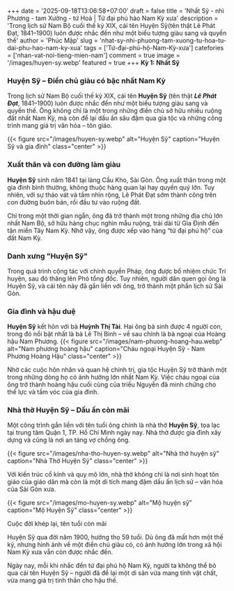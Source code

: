 +++
date = '2025-09-18T13:06:58+07:00'
draft = false
title = 'Nhất Sỹ - nhì Phương - tam Xường - tứ Hoả | Tứ đại phú hào Nam Kỳ xưa'
description = 'Trong lịch sử Nam Bộ cuối thế kỷ XIX, cái tên Huyện Sỹ(tên thật Lê Phát Đạt, 1841–1900) luôn được nhắc đến như một biểu tượng giàu sang và quyền thế'
author = 'Phúc Mập'
slug = 'nhat-sy-nhi-phuong-tam-xuong-tu-hoa-tu-dai-phu-hao-nam-ky-xua'
tags = ['Tứ-đại-phú-hộ-Nam-Kỳ-xưa']
catefories = ['nhan-vat-noi-tieng-mien-nam']
comment = true
image = '/images/huyen-sy.webp'
featured = true
+++
**Kỳ 1: Nhất Sỹ**
### Huyện Sỹ – Điền chủ giàu có bậc nhất Nam Kỳ

Trong lịch sử Nam Bộ cuối thế kỷ XIX, cái tên **Huyện Sỹ** (tên thật ***Lê Phát Đạt***, 1841–1900) luôn được nhắc đến như một biểu tượng giàu sang và quyền thế. Ông không chỉ là một trong những điền chủ sở hữu nhiều ruộng đất nhất Nam Kỳ, mà còn để lại dấu ấn sâu đậm qua gia tộc và những công trình mang giá trị văn hóa – tôn giáo.

{{< figure src="/images/huyen-sy.webp" alt="Huyện Sỹ" caption="Huyện Sỹ và gia đình" class="center" >}}

### Xuất thân và con đường làm giàu

**Huyện Sỹ** sinh năm 1841 tại làng Cầu Kho, Sài Gòn. Ông xuất thân trong một gia đình bình thường, không thuộc hàng quan lại hay quyền quý lớn. Tuy nhiên, với sự tháo vát và tầm nhìn rộng, Lê Phát Đạt sớm thành công trên con đường buôn bán, rồi đầu tư vào ruộng đất.

Chỉ trong một thời gian ngắn, ông đã trở thành một trong những địa chủ lớn nhất Nam Bộ, sở hữu hàng chục nghìn mẫu ruộng, trải dài từ Gia Định đến tận miền Tây Nam Kỳ. Nhờ vậy, ông được xếp vào hàng “tứ đại phú hộ” của đất Nam Kỳ.

### Danh xưng "Huyện Sỹ"

Trong quá trình cộng tác với chính quyền Pháp, ông được bổ nhiệm chức Tri huyện, sau đó thăng lên Phó tổng đốc. Tuy nhiên, người dân quen gọi ông là Huyện Sỹ, và cái tên này đã gắn liền với ông, trở thành một phần lịch sử Sài Gòn.

### Gia đình và hậu duệ

**Huyện Sỹ** kết hôn với bà **Huỳnh Thị Tài**. Hai ông bà sinh được 4 người con, trong đó nổi bật nhất là bà Lê Thị Bình – về sau chính là bà ngoại của Hoàng hậu Nam Phương.
{{< figure src="/images/nam-phuong-hoang-hau.webp" alt="Nam phương hoàng hậu" caption="Cháu ngoại Huyện Sỹ - Nam Phương Hoàng Hậu" class="center" >}}

Nhờ các cuộc hôn nhân và quan hệ chính trị, gia tộc Huyện Sỹ trở thành một trong những dòng họ có ảnh hưởng lớn nhất Nam Kỳ. Việc cháu ngoại của ông trở thành hoàng hậu cuối cùng của triều Nguyễn đã minh chứng cho thế lực và tầm vóc của gia đình.

### Nhà thờ Huyện Sỹ – Dấu ấn còn mãi

Một công trình gắn liền với tên tuổi ông chính là nhà thờ **Huyện Sỹ**, tọa lạc tại trung tâm Quận 1, TP. Hồ Chí Minh ngày nay. Nhà thờ được gia đình xây dựng và cũng là nơi an táng vợ chồng ông.

{{< figure src="/images/nha-tho-huyen-sy.webp" alt="Nhà thờ huyện sỹ" caption="Nhà Thờ Huyện Sỹ" class="center" >}}

Với kiến trúc cổ kính và quy mô lớn, nhà thờ không chỉ là nơi sinh hoạt tôn giáo của giáo dân mà còn là một di tích mang đậm dấu ấn lịch sử – văn hóa của Sài Gòn xưa.

{{< figure src="/images/mo-huyen-sy.webp" alt="Mộ huyện sỹ" caption="Mộ Huyện Sỹ" class="center" >}}

Cuộc đời khép lại, tên tuổi còn mãi

Huyện Sỹ qua đời năm 1900, hưởng thọ 59 tuổi. Dù ông đã mất hơn một thế kỷ, nhưng hình ảnh về một điền chủ giàu có, có ảnh hưởng lớn trong xã hội Nam Kỳ xưa vẫn còn được nhắc đến.

Ngày nay, mỗi khi nhắc đến tứ đại phú hộ Nam Kỳ, người ta không thể bỏ qua cái tên Huyện Sỹ – người đã để lại một di sản vừa mang tính vật chất, vừa mang giá trị tinh thần cho hậu thế.